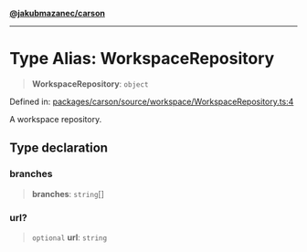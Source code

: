 [**@jakubmazanec/carson**](../README.md)

---

# Type Alias: WorkspaceRepository

> **WorkspaceRepository**: `object`

Defined in:
[packages/carson/source/workspace/WorkspaceRepository.ts:4](https://github.com/jakubmazanec/tools/blob/66e975ab265618dba82f8e4c56654145b7ba4db7/packages/carson/source/workspace/WorkspaceRepository.ts#L4)

A workspace repository.

## Type declaration

### branches

> **branches**: `string`[]

### url?

> `optional` **url**: `string`
